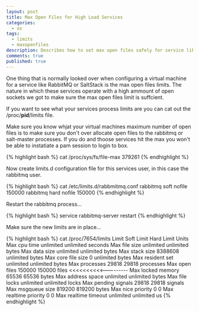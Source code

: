 ```yaml
---
layout: post
title: Max Open Files for High Load Services
categories: 
  - os
tags: 
  - limits
  - maxopenfiles
description: Describes how to set max open files safely for service like rabbitmq or saltstack
comments: true
published: true
---
```


One thing that is normally looked over when configuring a virtual machine for a service like RabbitMQ or SaltStack is the max open files limits. The nature in which these services operate with a high ammount of open sockets we got to make sure the max open files limit is suffcient.

If you want to see what your services process limits are you can cat out the /proc/**pid**/limits file.

Make sure you know whjat your virtual machines maximum number of open files is to make sure you don't over allocate open files to the rabbitmq or salt-master processes. If you do and thoose services hit the max you won't be able to instatiate a pam session to login to box.

{% highlight bash %}
cat /proc/sys/fs/file-max
379261
{% endhighlight %}

Now create limits.d configuration file for this services user, in this case the rabbitmq user.

{% highlight bash %}
cat /etc/limits.d/rabbmitmq.conf
rabbitmq    soft    nofile    150000
rabbitmq    hard    nofile    150000
{% endhighlight %}

Restart the rabbitmq process...

{% highlight bash %}
service rabbitmq-server restart
{% endhighlight %}

Make sure the new limits are in place...

{% highlight bash %}
cat /proc/7654/limits
Limit                     Soft Limit           Hard Limit           Units
Max cpu time              unlimited            unlimited            seconds
Max file size             unlimited            unlimited            bytes
Max data size             unlimited            unlimited            bytes
Max stack size            8388608              unlimited            bytes
Max core file size        0                    unlimited            bytes
Max resident set          unlimited            unlimited            bytes
Max processes             29818                29818                processes
Max open files            150000               150000               files      <<<<<<<<<<---------
Max locked memory         65536                65536                bytes
Max address space         unlimited            unlimited            bytes
Max file locks            unlimited            unlimited            locks
Max pending signals       29818                29818                signals
Max msgqueue size         819200               819200               bytes
Max nice priority         0                    0
Max realtime priority     0                    0
Max realtime timeout      unlimited            unlimited            us
{% endhighlight %}
